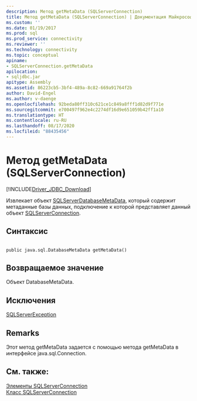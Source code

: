 ```yaml
---
description: Метод getMetaData (SQLServerConnection)
title: Метод getMetaData (SQLServerConnection) | Документация Майкрософт
ms.custom: ''
ms.date: 01/19/2017
ms.prod: sql
ms.prod_service: connectivity
ms.reviewer: ''
ms.technology: connectivity
ms.topic: conceptual
apiname:
- SQLServerConnection.getMetaData
apilocation:
- sqljdbc.jar
apitype: Assembly
ms.assetid: 86223cb5-3bf4-489a-8c82-669a91764f2b
author: David-Engel
ms.author: v-daenge
ms.openlocfilehash: 92beda80ff310c621ce1c849a8fff1d82d9f771e
ms.sourcegitcommit: e700497f962e4c2274df16d9e651059b42ff1a10
ms.translationtype: HT
ms.contentlocale: ru-RU
ms.lasthandoff: 08/17/2020
ms.locfileid: "88435456"
---
```

# <a name="getmetadata-method-sqlserverconnection"></a>Метод getMetaData (SQLServerConnection)
[!INCLUDE[Driver_JDBC_Download](../../../includes/driver_jdbc_download.md)]

  Извлекает объект [SQLServerDatabaseMetaData](../../../connect/jdbc/reference/sqlserverdatabasemetadata-class.md), который содержит метаданные базы данных, подключение к которой представляет данный объект [SQLServerConnection](../../../connect/jdbc/reference/sqlserverconnection-class.md).  
  
## <a name="syntax"></a>Синтаксис  
  
```  
  
public java.sql.DatabaseMetaData getMetaData()  
```  
  
## <a name="return-value"></a>Возвращаемое значение  
 Объект DatabaseMetaData.  
  
## <a name="exceptions"></a>Исключения  
 [SQLServerException](../../../connect/jdbc/reference/sqlserverexception-class.md)  
  
## <a name="remarks"></a>Remarks  
 Этот метод getMetaData задается с помощью метода getMetaData в интерфейсе java.sql.Connection.  
  
## <a name="see-also"></a>См. также:  
 [Элементы SQLServerConnection](../../../connect/jdbc/reference/sqlserverconnection-members.md)   
 [Класс SQLServerConnection](../../../connect/jdbc/reference/sqlserverconnection-class.md)  
  
  
